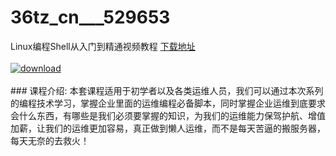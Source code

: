# 36tz_cn___529653
Linux编程Shell从入门到精通视频教程
[下载地址](http://www.36tz.cn/article/529653 "下载地址")
<br/></br>[![download](http://36tz.cn/muke_img/2019_12_1-46-300x250.png "下载地址")](http://www.36tz.cn/article/529653 "下载地址")
<br/></br>### 课程介绍:
本套课程适用于初学者以及各类运维人员，我们可以通过本次系列的编程技术学习，掌握企业里面的运维编程必备脚本，同时掌握企业运维到底要求会什么东西，有哪些是我们必须要掌握的知识，为我们的运维能力保驾护航、增值加薪，让我们的运维更加容易，真正做到懒人运维，而不是每天苦逼的搬服务器，每天无奈的去救火！


